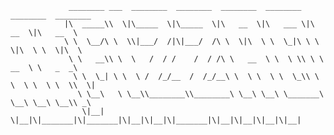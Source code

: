                  ________ ___  ________  ________  ________  ________  ________  ________     
                |\  _____\\  \|\_____  \|\_____  \|\   __  \|\   ___ \|\   __  \|\   __  \    
                \ \  \__/\ \  \\|___/  /|\|___/  /\ \  \|\  \ \  \_|\ \ \  \|\  \ \  \|\  \   
                 \ \   __\\ \  \   /  / /    /  / /\ \   __  \ \  \ \\ \ \   __  \ \   _  _\  
                  \ \  \_| \ \  \ /  /_/__  /  /_/__\ \  \ \  \ \  \_\\ \ \  \ \  \ \  \\  \| 
                   \ \__\   \ \__\\________\\________\ \__\ \__\ \_______\ \__\ \__\ \__\\ _\ 
                    \|__|    \|__|\|_______|\|_______|\|__|\|__|\|_______|\|__|\|__|\|__|\|__|
                                           
                                                             
                                                             
                                                                

<!--
**iceman-twitch/iceman-twitch** is a ✨ _special_ ✨ repository because its `README.md` (this file) appears on your GitHub profile.

Here are some ideas to get you started:

- 🔭 I’m currently working on ...
- 🌱 I’m currently learning ...
- 👯 I’m looking to collaborate on ...
- 🤔 I’m looking for help with ...
- 💬 Ask me about ...
- 📫 How to reach me: ...
- 😄 Pronouns: ...
- ⚡ Fun fact: ...
-->
